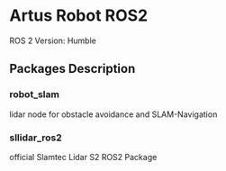 # Artus Robot ROS2
ROS 2 Version: Humble
## Packages Description
### robot_slam
lidar node for obstacle avoidance and SLAM-Navigation
### sllidar_ros2
official Slamtec Lidar S2 ROS2 Package
